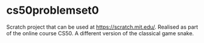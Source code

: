 # cs50problemset0
Scratch project that can be used at https://scratch.mit.edu/. Realised as part of the online course CS50.
A different version of the classical game snake.
